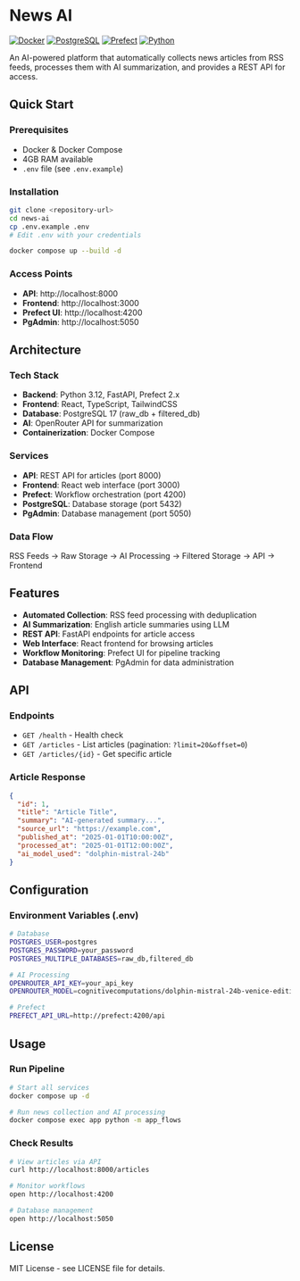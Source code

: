 # News AI

[![Docker](https://img.shields.io/badge/docker-%230db7ed.svg?style=for-the-badge&logo=docker&logoColor=white)](https://docker.com)
[![PostgreSQL](https://img.shields.io/badge/postgresql-%23316192.svg?style=for-the-badge&logo=postgresql&logoColor=white)](https://postgresql.org)
[![Prefect](https://img.shields.io/badge/Prefect-024DFD?style=for-the-badge&logo=dataflow&logoColor=white)](https://prefect.io)
[![Python](https://img.shields.io/badge/python-3670A0?style=for-the-badge&logo=python&logoColor=ffdd54)](https://python.org)

An AI-powered platform that automatically collects news articles from RSS feeds, processes them with AI summarization, and provides a REST API for access.

## Quick Start

### Prerequisites

- Docker & Docker Compose
- 4GB RAM available
- `.env` file (see `.env.example`)

### Installation

```bash
git clone <repository-url>
cd news-ai
cp .env.example .env
# Edit .env with your credentials

docker compose up --build -d
```

### Access Points

- **API**: http://localhost:8000
- **Frontend**: http://localhost:3000
- **Prefect UI**: http://localhost:4200
- **PgAdmin**: http://localhost:5050

## Architecture

### Tech Stack

- **Backend**: Python 3.12, FastAPI, Prefect 2.x
- **Frontend**: React, TypeScript, TailwindCSS
- **Database**: PostgreSQL 17 (raw_db + filtered_db)
- **AI**: OpenRouter API for summarization
- **Containerization**: Docker Compose

### Services

- **API**: REST API for articles (port 8000)
- **Frontend**: React web interface (port 3000)
- **Prefect**: Workflow orchestration (port 4200)
- **PostgreSQL**: Database storage (port 5432)
- **PgAdmin**: Database management (port 5050)

### Data Flow

RSS Feeds → Raw Storage → AI Processing → Filtered Storage → API → Frontend

## Features

- **Automated Collection**: RSS feed processing with deduplication
- **AI Summarization**: English article summaries using LLM
- **REST API**: FastAPI endpoints for article access
- **Web Interface**: React frontend for browsing articles
- **Workflow Monitoring**: Prefect UI for pipeline tracking
- **Database Management**: PgAdmin for data administration

## API

### Endpoints

- `GET /health` - Health check
- `GET /articles` - List articles (pagination: `?limit=20&offset=0`)
- `GET /articles/{id}` - Get specific article

### Article Response

```json
{
  "id": 1,
  "title": "Article Title",
  "summary": "AI-generated summary...",
  "source_url": "https://example.com",
  "published_at": "2025-01-01T10:00:00Z",
  "processed_at": "2025-01-01T12:00:00Z",
  "ai_model_used": "dolphin-mistral-24b"
}
```

## Configuration

### Environment Variables (.env)

```bash
# Database
POSTGRES_USER=postgres
POSTGRES_PASSWORD=your_password
POSTGRES_MULTIPLE_DATABASES=raw_db,filtered_db

# AI Processing
OPENROUTER_API_KEY=your_api_key
OPENROUTER_MODEL=cognitivecomputations/dolphin-mistral-24b-venice-edition:free

# Prefect
PREFECT_API_URL=http://prefect:4200/api
```

## Usage

### Run Pipeline

```bash
# Start all services
docker compose up -d

# Run news collection and AI processing
docker compose exec app python -m app_flows
```

### Check Results

```bash
# View articles via API
curl http://localhost:8000/articles

# Monitor workflows
open http://localhost:4200

# Database management
open http://localhost:5050
```

## License

MIT License - see LICENSE file for details.
